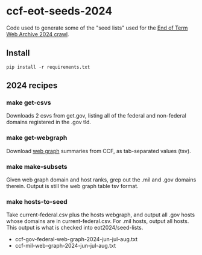 # ccf-eot-seeds-2024

Code used to generate some of the "seed lists" used for the [End of
Term Web Archive 2024 crawl](https://github.com/end-of-term/eot2024/).

## Install

`pip install -r requirements.txt`

## 2024 recipes

### make get-csvs

Downloads 2 csvs from get.gov, listing all of the federal and
non-federal domains registered in the .gov tld.

### make get-webgraph

Download [web graph](https://commoncrawl.org/web-graphs) summaries from CCF, as tab-separated values (tsv).

### make make-subsets

Given web graph domain and host ranks, grep out
the .mil and .gov domains therein. Output is
still the web graph table tsv format.

### make hosts-to-seed

Take current-federal.csv plus the hosts webgraph, and output all .gov
hosts whose domains are in current-federal.csv. For .mil hosts, output
all hosts. This output is what is checked into eot2024/seed-lists.

- ccf-gov-federal-web-graph-2024-jun-jul-aug.txt
- ccf-mil-web-graph-2024-jun-jul-aug.txt
